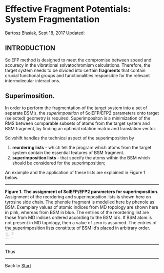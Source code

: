Effective Fragment Potentials: System Fragmentation 
===================================================

Bartosz Błasiak, Sept 18, 2017  Updated: 

INTRODUCTION
------------

SolEFP method is designed to meet the compromise between speed 
and accuracy in the vibrational solvatochromism calculations.
Therefore, the target system needs to be divided into certain **fragments**
that contain crucial functional groups and functionalities
responsible for the relevant intermolecular interactions.

## Superimosition.

In order to perform the fragmentation of the target system into
a set of separate BSM’s, the *superimposition* of SolEFP/EFP2 parameters
onto target (selected) geometry is required. Superimpositon is
a minimization of the RMS between comparable subsets of atoms
from the target system and BSM fragment, by finding an optimial
rotation matrix and translation vector.

Solvshift handles the technical aspect of the superimposition by

 1. **reordering lists**      - which tell the program which atoms from the target system
                                contain the essential features of BSM fragment.
 2. **superimposition lists** - that specify the atoms within the BSM which should
                                be considered for the superimposition;

An example and the application of these lists are explained in Figure 1 below.

******
**Figure 1. The assignment of SolEFP/EFP2 parameters for superimposition.** Assignment of the 
            reordering and superimposition lists is shown here on tyrosine side chain.
            The phenole fragment is modelled here by phenole as BSM. Exemplary values
            of atomic indices from MD topology are shown here in pink, whereas from BSM
            in blue. The entries of the reordering list are those from MD indices ordered 
            according to the BSM id’s. If BSM atom is not present in MD topology, then a value
            of zero is assumed. The entries of the superimposition lists constitute of BSM id’s
            placed in arbitrary order.
<img src="solefp-ibm.png" alt="Drawing" style="width: 30px;"/>
******

Thus

*******
Back to [Start](https://github.com/globulion/slv/tree/master/doc/tutor/README.md)


